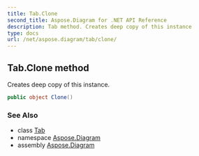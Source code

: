 ```yaml
---
title: Tab.Clone
second_title: Aspose.Diagram for .NET API Reference
description: Tab method. Creates deep copy of this instance
type: docs
url: /net/aspose.diagram/tab/clone/
---
```

## Tab.Clone method

Creates deep copy of this instance.

```csharp
public object Clone()
```

### See Also

* class [Tab](../)
* namespace [Aspose.Diagram](../../tab/)
* assembly [Aspose.Diagram](../../../)


